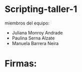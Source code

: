 # Scripting-taller-1
miembros del equipo: 
- Juliana Monroy Andrade
- Paulina Serna Alzate
- Manuela Barrera Neira

# Firmas:
